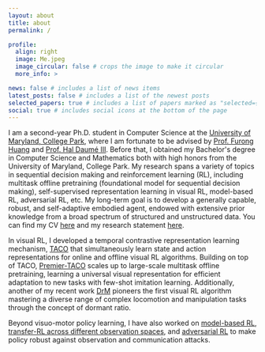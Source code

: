 ```yaml
---
layout: about
title: about
permalink: /

profile:
  align: right
  image: Me.jpeg
  image_circular: false # crops the image to make it circular
  more_info: >

news: false # includes a list of news items
latest_posts: false # includes a list of the newest posts
selected_papers: true # includes a list of papers marked as "selected={true}"
social: true # includes social icons at the bottom of the page
---
```


I am a second-year Ph.D. student in Computer Science at the [University of Maryland, College Park](http://www.umd.edu), where I am fortunate to be advised by [Prof. Furong Huang](http://furong-huang.com) and [Prof. Hal Daumé III](http://users.umiacs.umd.edu/~hal). 
Before that, I obtained my Bachelor's degree in Computer Science and Mathematics both with high honors from the University of Maryland, College Park.
My research spans a variety of topics in sequential decision making and reinforcement learning (RL), including multitask offline pretraining (foundational model for sequential decision making), self-supervised representation learning in visual RL, model-based RL, adversarial RL, etc. 
My long-term goal is to develop a generally capable, robust, and self-adaptive embodied agent, endowed with extensive prior knowledge from a broad spectrum of structured and unstructured data.
You can find my CV [here](http://frankzheng2022.github.io/CV.pdf) and my research statement [here](http://frankzheng2022.github.io/Research_Statement.pdf).

In visual RL, I developed a temporal contrastive representation learning mechanism, [TACO](https://ruijiezheng.com/project/TACO/index.html) that simultaneously learn state and action representations for online and offline visual RL algorithms. Building on top of TACO, [Premier-TACO](https://premiertaco.github.io) scales up to large-scale multitask offline pretraining, learning a universal visual representation for efficient adaptation to new tasks with few-shot imitation learning. Additionally, another of my recent work [DrM](https://drm-rl.github.io) pioneers the first visual RL algorithm mastering a diverse range of complex locomotion and manipulation tasks through the concept of dormant ratio. 

Beyond visuo-motor policy learning, I have also worked on [model-based RL](http://FrankZheng2022.github.io/project/mbrl_lipschitz/index.html), [transfer-RL across different observation spaces](http://FrankZheng2022.github.io/project/transfer/index.html), and [adversarial RL](http://frankzheng2022.github.io/project/evasion-rl/index.html) to make policy robust against observation and communication attacks.


